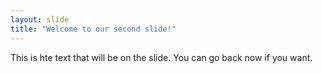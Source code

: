 ```yaml
---
layout: slide
title: "Welcome to our second slide!"
---
```

This is hte text that will be on the slide.
You can go back now if you want.
